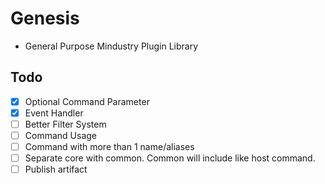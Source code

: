 # Genesis

- General Purpose Mindustry Plugin Library

## Todo

- [X] Optional Command Parameter
- [X] Event Handler
- [ ] Better Filter System
- [ ] Command Usage
- [ ] Command with more than 1 name/aliases
- [ ] Separate core with common. Common will include like host command.
- [ ] Publish artifact